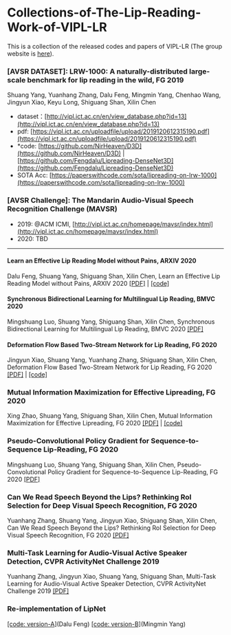 # Collections-of-The-Lip-Reading-Work-of-VIPL-LR
This is a collection of the released codes and papers of VIPL-LR (The group website is [here](http://vipl.ict.ac.cn/en/team.php?id=9)).

### [AVSR DATASET]: LRW-1000: A naturally-distributed large-scale benchmark for lip reading in the wild, FG 2019
   Shuang Yang, Yuanhang Zhang, Dalu Feng, Mingmin Yang, Chenhao Wang, Jingyun Xiao, Keyu Long, Shiguang Shan, Xilin Chen
  * dataset：[http://vipl.ict.ac.cn/en/view_database.php?id=13](http://vipl.ict.ac.cn/en/view_database.php?id=13)  
  * pdf: [https://vipl.ict.ac.cn/uploadfile/upload/2019120612315190.pdf](https://vipl.ict.ac.cn/uploadfile/upload/2019120612315190.pdf)  
  * \*code: [https://github.com/NirHeaven/D3D](https://github.com/NirHeaven/D3D)   | [https://github.com/Fengdalu/Lipreading-DenseNet3D](https://github.com/Fengdalu/Lipreading-DenseNet3D)  
  * SOTA Acc: [https://paperswithcode.com/sota/lipreading-on-lrw-1000](https://paperswithcode.com/sota/lipreading-on-lrw-1000)
  
### [AVSR Challenge]: The Mandarin Audio-Visual Speech Recognition Challenge (MAVSR)
  * 2019: @ACM ICMI, [http://vipl.ict.ac.cn/homepage/mavsr/index.html](http://vipl.ict.ac.cn/homepage/mavsr/index.html)
  * 2020: TBD

--------------------------------------------------------------------------
#### Learn an Effective Lip Reading Model without Pains, ARXIV 2020
  Dalu Feng, Shuang Yang, Shiguang Shan, Xilin Chen, Learn an Effective Lip Reading Model without Pains, ARXIV 2020
   [[PDF]](https://arxiv.org/abs/2011.07557) |  [[code]](https://github.com/Fengdalu/learn-an-effective-lip-reading-model-without-pains)

#### Synchronous Bidirectional Learning for Multilingual Lip Reading, BMVC 2020
   Mingshuang Luo, Shuang Yang, Shiguang Shan, Xilin Chen, Synchronous Bidirectional Learning for Multilingual Lip Reading, BMVC 2020
    [[PDF]](https://vipl.ict.ac.cn/uploadfile/upload/2020092712205459.pdf)  

#### Deformation Flow Based Two-Stream Network for Lip Reading, FG 2020
   Jingyun Xiao, Shuang Yang, Yuanhang Zhang, Shiguang Shan, Xilin Chen, Deformation Flow Based Two-Stream Network for Lip Reading, FG 2020
    [[PDF]](https://vipl.ict.ac.cn/uploadfile/upload/2020071411144684.pdf) | [[code]](https://github.com/jingyunx/Deformation-Flow-Based-Two-stream-Network)

### Mutual Information Maximization for Effective Lipreading, FG 2020
   Xing Zhao, Shuang Yang, Shiguang Shan, Xilin Chen, Mutual Information Maximization for Effective Lipreading, FG 2020
    [[PDF]](https://vipl.ict.ac.cn/uploadfile/upload/2020071411172971.pdf) | [[code]](https://github.com/xing96/MIM-lipreading)
  
### Pseudo-Convolutional Policy Gradient for Sequence-to-Sequence Lip-Reading, FG 2020
   Mingshuang Luo, Shuang Yang, Shiguang Shan, Xilin Chen, Pseudo-Convolutional Policy Gradient for Sequence-to-Sequence Lip-Reading, FG 2020
      [[PDF]](https://vipl.ict.ac.cn/uploadfile/upload/2020071411152795.pdf)
  
### Can We Read Speech Beyond the Lips? Rethinking RoI Selection for Deep Visual Speech Recognition, FG 2020
   Yuanhang Zhang, Shuang Yang, Jingyun Xiao, Shiguang Shan, Xilin Chen, Can We Read Speech Beyond the Lips? Rethinking RoI Selection for Deep Visual Speech Recognition, FG 2020
    [[PDF]](https://vipl.ict.ac.cn/uploadfile/upload/2020071411181845.pdf)
  
### Multi-Task Learning for Audio-Visual Active Speaker Detection, CVPR ActivityNet Challenge 2019
   Yuanhang Zhang, Jingyun Xiao, Shuang Yang, Shiguang Shan, Multi-Task Learning for Audio-Visual Active Speaker Detection, CVPR ActivityNet Challenge 2019
    [[PDF]](https://static.googleusercontent.com/media/research.google.com/zh-CN//ava/2019/Multi_Task_Learning_for_Audio_Visual_Active_Speaker_Detection.pdf)


### Re-implementation of LipNet
   [[code: version-A]](https://github.com/Fengdalu/LipNet-PyTorch)(Dalu Feng)
   [[code: version-B]](https://github.com/sailordiary/LipNet-PyTorch)(Mingmin Yang)
